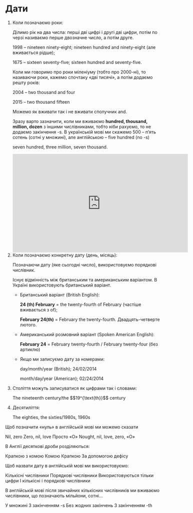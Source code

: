 # Дати

<ol>
<li><span class="p1">Коли позначаємо роки</span>:</li>
<p>Ділимо рік на два числа: перші дві цифрі і другі дві цифри, потім по черзі називаємо перше двoзначне число, а потім друге.</p>
<p>1998 – nineteen ninety-eight; nineteen hundred and ninety-eight (але вживається рідше);</p>
<p>1675 – sixteen seventy-five; sixteen hundred and seventy-five.</p>
<p>Коли ми говоримо про роки міленіуму (тобто про 2000-ні), то називаючи роки, кажемо спочтаку «дві тисячі», а потім додаємо решту років:</p>
<p>2004 – two thousand and four</p>
<p>2015 – two thousand fifteen</p>
<p>Можемо як вживати так і не вживати сполучник and.</p>
<p>Зразу варто зазначити, коли ми вживаємо <b>hundred, thousand, million, dozen</b> з іншими числівниками, тобто ніби рахуємо, то не додаємо закінчення -s. В українській мові ми скажемо 500 – п’ять сотень (сотні у множині), але англійською – five hundred (no -s)</p>
<p>seven hundred, three million, seven thousand.</p>

<div class="fluidMedia">
<iframe align="center" width="560" height="315" src="https://www.youtube.com/embed/Ct-9uiMWz_o" frameborder="0" allowfullscreen></iframe>
</div>
<div class="popup">
</div>

<li><span class="p1">Коли позначаємо конкретну дату (день, місяць)</span>:</li>
<p>Позначаючи дату (яке сьогодні число), використовуємо порядкові числівник.</p>
<p>Існує відмінність між британським та американським варіантом. В Україні використовують британський варіант.</p>
<ul>
<li><span class="p1">Британський варіант (British English)</span>:</li>
<p><b>24 (th) February</b> = the twenty-fourth of February (частіше вживається з of);</p>
<p><b>February 24(th)</b> = February the twenty-fourth. Двадцять-четверте лютого.</p>
<li><span class="p1">Американський розмовний варіант (Spoken American English)</span>:</li>
<p><b>February 24</b> = February twenty-fourth / February twenty-four (без артиклю)</p>
<li><span class="p1">Якщо ми записуємо дату за номерами</span>:</li>
<p>day/month/year (British);  24/02/2014</p>
<p>month/day/year (American);  02/24/2014</p>
</ul>
<li><span class="p1">Століття можуть записуватися як цифрами так і словами</span>:</li>
<p>The nineteenth century/the $$19^{\text{th}}$$ century</p>
<li><span class="p1">Десятиліття</span>:</li>
<p>The eighties, the sixties/1980s, 1960s</p>
</ol>

<quiz correctLabel="correct" incorrectLabel="incorrect" checkLabel="check">
    <question text="">
        <p>Щоб позначити «нуль» в англійській мові ми можемо сказати</p>
        <answer>Nil, zero</answer>
        <answer>Zero, nil, love</answer>
        <answer>Просто «О»</answer>
        <answer correct>Nought, nil, love, zero, «О»</answer>
        </question>
        <question text="">
        <p>В Англії десяткові дроби розділяються:</p>
        <answer>Крапкою з комою</answer>
        <answer>Комою</answer>
        <answer correct>Крапкою</answer>
        <answer>За допомогою дефісу</answer>
        </question>
        <question text="">
        <p>Щоб назвати дату в англійській мові ми використовуємо:</p>
        <answer>Кількісні числівники</answer>
        <answer correct>Порядкові числівники</answer>
        <answer>Використовуються тільки цифри</answer>
        <answer>І кількісні і порядкові числівники</answer>
        </question>
        <question text="">
        <p>В англійській мові після звичайних кількісних числівників ми вживаємо числівники, що позначають мільйони, сотні...</p>
        <answer>У множині</answer>
        <answer>З закінченням -s</answer>
        <answer correct>Без жодних закінчень</answer>
        <answer>З закінченням -th</answer>
        </question>
</quiz>    